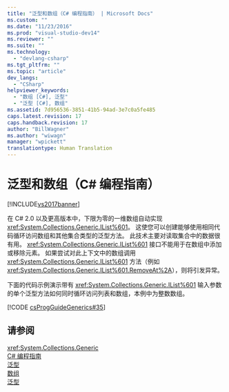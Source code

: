 ```yaml
---
title: "泛型和数组（C# 编程指南） | Microsoft Docs"
ms.custom: ""
ms.date: "11/23/2016"
ms.prod: "visual-studio-dev14"
ms.reviewer: ""
ms.suite: ""
ms.technology: 
  - "devlang-csharp"
ms.tgt_pltfrm: ""
ms.topic: "article"
dev_langs: 
  - "CSharp"
helpviewer_keywords: 
  - "数组 [C#], 泛型"
  - "泛型 [C#], 数组"
ms.assetid: 7d956536-3851-41b5-94ad-3e7c0a5fe485
caps.latest.revision: 17
caps.handback.revision: 17
author: "BillWagner"
ms.author: "wiwagn"
manager: "wpickett"
translationtype: Human Translation
---
```

# 泛型和数组（C# 编程指南）
[!INCLUDE[vs2017banner](../../../csharp/includes/vs2017banner.md)]

在 C\# 2.0 以及更高版本中，下限为零的一维数组自动实现 <xref:System.Collections.Generic.IList%601>。  这使您可以创建能够使用相同代码循环访问数组和其他集合类型的泛型方法。  此技术主要对读取集合中的数据很有用。  <xref:System.Collections.Generic.IList%601> 接口不能用于在数组中添加或移除元素。  如果尝试对此上下文中的数组调用 <xref:System.Collections.Generic.IList%601> 方法（例如 <xref:System.Collections.Generic.IList%601.RemoveAt%2A>），则将引发异常。  
  
 下面的代码示例演示带有 <xref:System.Collections.Generic.IList%601> 输入参数的单个泛型方法如何同时循环访问列表和数组，本例中为整数数组。  
  
 [!CODE [csProgGuideGenerics#35](../CodeSnippet/VS_Snippets_VBCSharp/csProgGuideGenerics#35)]  
  
## 请参阅  
 <xref:System.Collections.Generic>   
 [C\# 编程指南](../../../csharp/programming-guide/index.md)   
 [泛型](../../../csharp/programming-guide/generics/index.md)   
 [数组](../../../csharp/programming-guide/arrays/index.md)   
 [泛型](../Topic/Generics%20in%20the%20.NET%20Framework.md)